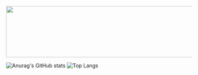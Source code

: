 <img src="https://cdn.discordapp.com/attachments/1011679390570127470/1047086548660801536/avatar_banner_wide.gif" data-canonical-src="https://cdn.discordapp.com/attachments/1011679390570127470/1047086548660801536/avatar_banner_wide.gif" width="512" height="140" />


![Anurag's GitHub stats](https://github-readme-stats.vercel.app/api?username=iamDvz&count_private=true&show_icons=true&bg_color=-45,d98e68,ffb987&title_color=000000&text_color=a60d7d&icon_color=000000&border_color=000000&border_radius=9) ![Top Langs](https://github-readme-stats.vercel.app/api/top-langs/?username=iamDvz&count_private=true&layout=compact&bg_color=-45,d98e68,ffb987&title_color=000000&text_color=a60d7d&icon_color=000000&border_color=000000&border_radius=9)
